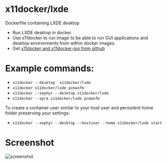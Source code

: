 # x11docker/lxde

Dockerfile containing LXDE desktop
 - Run LXDE desktop in docker. 
 - Use x11docker to run image to be able to run GUI applications and desktop environments from within docker images. 
 - Get [x11docker and x11docker-gui from github](https://github.com/mviereck/x11docker)

# Example commands: 
 - `x11docker --desktop  x11docker/lxde`
 - `x11docker x11docker/lxde pcmanfm`
 - `x11docker --xephyr --desktop x11docker/lxde`
 - `x11docker --xpra x11docker/lxde pcmanfm`
 
 To create a container user similar to your host user and  persistent home folder preserving your settings:
 - `x11docker --xephyr --desktop --hostuser --home x11docker/lxde start`
 
 # Screenshot
![screenshot](https://raw.githubusercontent.com/mviereck/x11docker/screenshots/screenshot-lxde.png "lxde desktop running in Xephyr window using x11docker")
 
